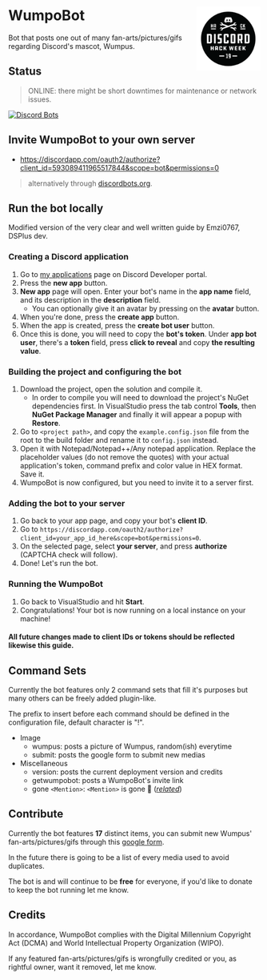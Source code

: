# WumpoBot <img src="assets/blackhackbadge.png" alt="Discord's hackaton-week badge" width="128" height="128" align="right"/>

Bot that posts one out of many fan-arts/pictures/gifs regarding Discord's mascot, Wumpus.

## Status

> ONLINE: there might be short downtimes for maintenance or network issues.

[![Discord Bots](https://discordbots.org/api/widget/status/593089411965517844.svg?noavatar=true)](https://discordbots.org/bot/593089411965517844)

## Invite WumpoBot to your own server

- https://discordapp.com/oauth2/authorize?client_id=593089411965517844&scope=bot&permissions=0

> alternatively through [discordbots.org](https://discordbots.org/bot/593089411965517844).

## Run the bot locally

Modified version of the very clear and well written guide by Emzi0767, DSPlus dev.

### Creating a Discord application
1. Go to [my applications](https://discordapp.com/developers/applications/me) page on Discord Developer portal.
2. Press the **new app** button.
3. **New app** page will open. Enter your bot's name in the **app name** field, and its description in the **description** field.
   * You can optionally give it an avatar by pressing on the **avatar** button.
4. When you're done, press the **create app** button.
5. When the app is created, press the **create bot user** button.
6. Once this is done, you will need to copy the **bot's token**. Under **app bot user**, there's a **token** field, press **click to reveal** and copy **the resulting value**.

### Building the project and configuring the bot
1. Download the project, open the solution and compile it.
   * In order to compile you will need to download the project's NuGet dependencies first. In VisualStudio press the tab control **Tools**, then **NuGet Package Manager** and finally it will appear a popup with **Restore**.
2. Go to `<project path>`, and copy the `example.config.json` file from the root to the build folder and rename it to `config.json` instead.
3. Open it with Notepad/Notepad++/Any notepad application. Replace the placeholder values (do not remove the quotes) with your actual application's token, command prefix and color value in HEX format. Save it.
4. WumpoBot is now configured, but you need to invite it to a server first.

### Adding the bot to your server
1. Go back to your app page, and copy your bot's **client ID**.
2. Go to `https://discordapp.com/oauth2/authorize?client_id=your_app_id_here&scope=bot&permissions=0`.
3. On the selected page, select **your server**, and press **authorize** (CAPTCHA check will follow).
4. Done! Let's run the bot.

### Running the WumpoBot
1. Go back to VisualStudio and hit **Start**.
2. Congratulations! Your bot is now running on a local instance on your machine!

#### All future changes made to client IDs or tokens should be reflected likewise this guide.

## Command Sets

Currently the bot features only 2 command sets that fill it's purposes but many others can be freely added plugin-like.

The prefix to insert before each command should be defined in the configuration file, default character is "!".

- Image
	- wumpus: posts a picture of Wumpus, random(ish) everytime
	- submit: posts the google form to submit new medias
- Miscellaneous
	- version: posts the current deployment version and credits
	- getwumpobot: posts a WumpoBot's invite link 
	- gone `<Mention>`: `<Mention>` is gone :crab: ([*related*](https://www.youtube.com/watch?v=LDU_Txk06tM))

## Contribute

Currently the bot features **17** distinct items, you can submit new Wumpus' fan-arts/pictures/gifs through this [google form](https://forms.gle/3QpkMpvJopbDZ5uE8).

In the future there is going to be a list of every media used to avoid duplicates.

The bot is and will continue to be **free** for everyone, if you'd like to donate to keep the bot running let me know.
	
## Credits

In accordance, WumpoBot complies with the Digital Millennium Copyright Act (DCMA) and World Intellectual Property Organization (WIPO).

If any featured fan-arts/pictures/gifs is wrongfully credited or you, as rightful owner, want it removed, let me know.

